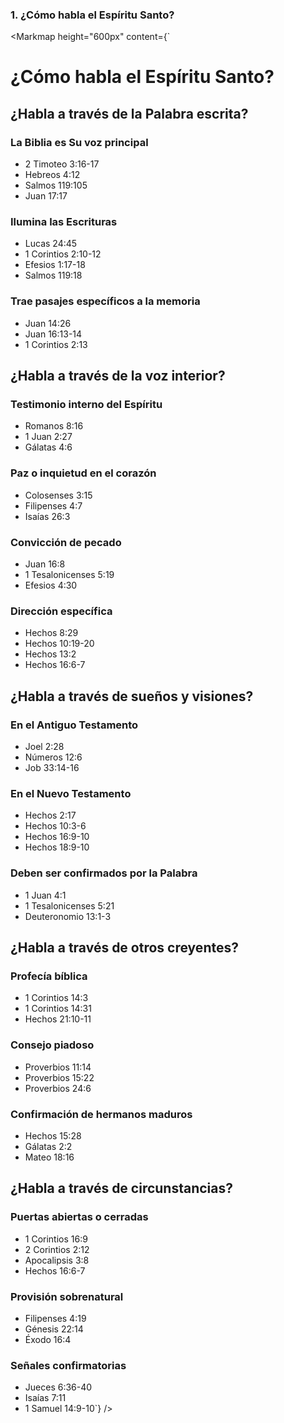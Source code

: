 ### 1. ¿Cómo habla el Espíritu Santo?

<Markmap 
  height="600px"
  content={`
# ¿Cómo habla el Espíritu Santo?

## ¿Habla a través de la Palabra escrita?
### La Biblia es Su voz principal
- 2 Timoteo 3:16-17
- Hebreos 4:12
- Salmos 119:105
- Juan 17:17

### Ilumina las Escrituras
- Lucas 24:45
- 1 Corintios 2:10-12
- Efesios 1:17-18
- Salmos 119:18

### Trae pasajes específicos a la memoria
- Juan 14:26
- Juan 16:13-14
- 1 Corintios 2:13

## ¿Habla a través de la voz interior?
### Testimonio interno del Espíritu
- Romanos 8:16
- 1 Juan 2:27
- Gálatas 4:6

### Paz o inquietud en el corazón
- Colosenses 3:15
- Filipenses 4:7
- Isaías 26:3

### Convicción de pecado
- Juan 16:8
- 1 Tesalonicenses 5:19
- Efesios 4:30

### Dirección específica
- Hechos 8:29
- Hechos 10:19-20
- Hechos 13:2
- Hechos 16:6-7

## ¿Habla a través de sueños y visiones?
### En el Antiguo Testamento
- Joel 2:28
- Números 12:6
- Job 33:14-16

### En el Nuevo Testamento
- Hechos 2:17
- Hechos 10:3-6
- Hechos 16:9-10
- Hechos 18:9-10

### Deben ser confirmados por la Palabra
- 1 Juan 4:1
- 1 Tesalonicenses 5:21
- Deuteronomio 13:1-3

## ¿Habla a través de otros creyentes?
### Profecía bíblica
- 1 Corintios 14:3
- 1 Corintios 14:31
- Hechos 21:10-11

### Consejo piadoso
- Proverbios 11:14
- Proverbios 15:22
- Proverbios 24:6

### Confirmación de hermanos maduros
- Hechos 15:28
- Gálatas 2:2
- Mateo 18:16

## ¿Habla a través de circunstancias?
### Puertas abiertas o cerradas
- 1 Corintios 16:9
- 2 Corintios 2:12
- Apocalipsis 3:8
- Hechos 16:6-7

### Provisión sobrenatural
- Filipenses 4:19
- Génesis 22:14
- Éxodo 16:4

### Señales confirmatorias
- Jueces 6:36-40
- Isaías 7:11
- 1 Samuel 14:9-10`}
/>
